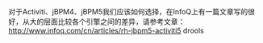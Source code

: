 对于Activiti、jBPM4、jBPM5我们应该如何选择，在InfoQ上有一篇文章写的很好，从大的层面比较各个引擎之间的差异，请参考文章：
http://www.infoq.com/cn/articles/rh-jbpm5-activiti5
drools


